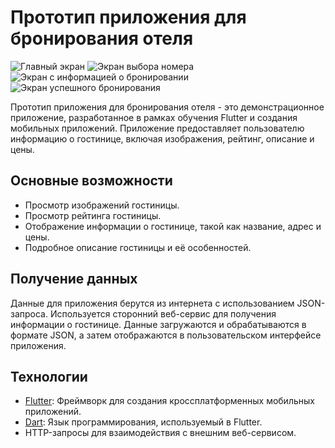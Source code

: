 # Прототип приложения для бронирования отеля

![Главный экран](https://drive.google.com/file/d/19UAx9IHroRGdpWYN9tddSTJFdFOAY4Va/view?usp=sharing)
![Экран выбора номера](https://drive.google.com/file/d/19Vp2rk55W4qkf77hQQ_IqMM16A3pO6OC/view?usp=sharing)
![Экран с информацией о бронировании](https://drive.google.com/file/d/19cAWt-Q_SpG2aCnbqcJSil3Gut9Sfxdt/view?usp=sharing)
![Экран успешного бронирования](https://drive.google.com/file/d/19mBAiMEC2uqjioN9UMA5OZiysydwNHr6/view?usp=sharing)

Прототип приложения для бронирования отеля - это демонстрационное приложение, разработанное в рамках обучения Flutter и создания мобильных приложений. Приложение предоставляет пользователю информацию о гостинице, включая изображения, рейтинг, описание и цены.

## Основные возможности

- Просмотр изображений гостиницы.
- Просмотр рейтинга гостиницы.
- Отображение информации о гостинице, такой как название, адрес и цены.
- Подробное описание гостиницы и её особенностей.

## Получение данных

Данные для приложения берутся из интернета с использованием JSON-запроса. Используется сторонний веб-сервис для получения информации о гостинице. Данные загружаются и обрабатываются в формате JSON, а затем отображаются в пользовательском интерфейсе приложения.

## Технологии

- [Flutter](https://flutter.dev/): Фреймворк для создания кроссплатформенных мобильных приложений.
- [Dart](https://dart.dev/): Язык программирования, используемый в Flutter.
- HTTP-запросы для взаимодействия с внешним веб-сервисом.



